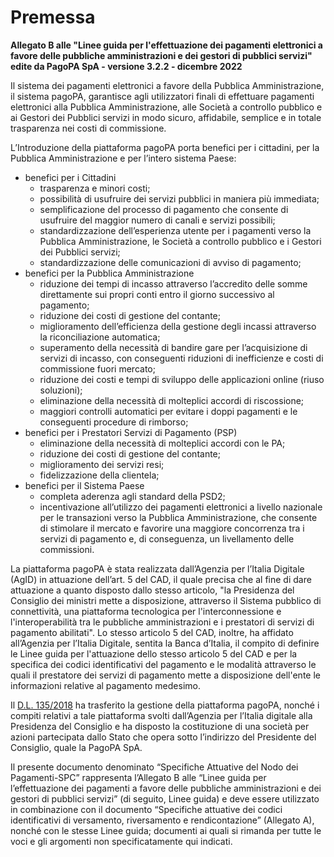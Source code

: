 # Premessa

**Allegato B alle "Linee guida per l'effettuazione dei pagamenti elettronici a favore delle pubbliche amministrazioni e dei gestori di pubblici servizi" edite da PagoPA SpA - versione 3.2.2 - dicembre 2022**

Il sistema dei pagamenti elettronici a favore della Pubblica Amministrazione, il sistema pagoPA, garantisce agli utilizzatori finali di effettuare pagamenti elettronici alla Pubblica Amministrazione, alle Società a controllo pubblico e ai Gestori dei Pubblici servizi in modo sicuro, affidabile, semplice e in totale trasparenza nei costi di commissione.

L’Introduzione della piattaforma pagoPA porta benefici per i cittadini, per la Pubblica Amministrazione e per l’intero sistema Paese:

* benefici per i Cittadini
  * trasparenza e minori costi;
  * possibilità di usufruire dei servizi pubblici in maniera più immediata;
  * semplificazione del processo di pagamento che consente di usufruire del maggior numero di canali e servizi possibili;
  * standardizzazione dell’esperienza utente per i pagamenti verso la Pubblica Amministrazione, le Società a controllo pubblico e i Gestori dei Pubblici servizi;
  * standardizzazione delle comunicazioni di avviso di pagamento;
* benefici per la Pubblica Amministrazione
  * riduzione dei tempi di incasso attraverso l’accredito delle somme direttamente sui propri conti entro il giorno successivo al pagamento;
  * riduzione dei costi di gestione del contante;
  * miglioramento dell’efficienza della gestione degli incassi attraverso la riconciliazione automatica;
  * superamento della necessità di bandire gare per l’acquisizione di servizi di incasso, con conseguenti riduzioni di inefficienze e costi di commissione fuori mercato;
  * riduzione dei costi e tempi di sviluppo delle applicazioni online (riuso soluzioni);
  * eliminazione della necessità di molteplici accordi di riscossione;
  * maggiori controlli automatici per evitare i doppi pagamenti e le conseguenti procedure di rimborso;
* benefici per i Prestatori Servizi di Pagamento (PSP)
  * eliminazione della necessità di molteplici accordi con le PA;
  * riduzione dei costi di gestione del contante;
  * miglioramento dei servizi resi;
  * fidelizzazione della clientela;
* benefici per il Sistema Paese
  * completa aderenza agli standard della PSD2;
  * incentivazione all’utilizzo dei pagamenti elettronici a livello nazionale per le transazioni verso la Pubblica Amministrazione, che consente di stimolare il mercato e favorire una maggiore concorrenza tra i servizi di pagamento e, di conseguenza, un livellamento delle commissioni.

La piattaforma pagoPA è stata realizzata dall’Agenzia per l’Italia Digitale (AgID) in attuazione dell’art. 5 del CAD, il quale precisa che al fine di dare attuazione a quanto disposto dallo stesso articolo, "la Presidenza del Consiglio dei ministri mette a disposizione, attraverso il Sistema pubblico di connettività, una piattaforma tecnologica per l'interconnessione e l'interoperabilità tra le pubbliche amministrazioni e i prestatori di servizi di pagamento abilitati". Lo stesso articolo 5 del CAD, inoltre, ha affidato all’Agenzia per l’Italia Digitale, sentita la Banca d’Italia, il compito di definire le Linee guida per l'attuazione dello stesso articolo 5 del CAD e per la specifica dei codici identificativi del pagamento e le modalità attraverso le quali il prestatore dei servizi di pagamento mette a disposizione dell'ente le informazioni relative al pagamento medesimo.

Il [D.L. 135/2018](https://www.gazzettaufficiale.it/eli/id/2018/12/14/18G00163/sg) ha trasferito la gestione della piattaforma pagoPA, nonché i compiti relativi a tale piattaforma svolti dall’Agenzia per l’Italia digitale alla Presidenza del Consiglio e ha disposto la costituzione di una società per azioni partecipata dallo Stato che opera sotto l’indirizzo del Presidente del Consiglio, quale la PagoPA SpA.

Il presente documento denominato “Specifiche Attuative del Nodo dei Pagamenti-SPC” rappresenta l’Allegato B alle “Linee guida per l’effettuazione dei pagamenti a favore delle pubbliche amministrazioni e dei gestori di pubblici servizi” (di seguito, Linee guida) e deve essere utilizzato in combinazione con il documento “Specifiche attuative dei codici identificativi di versamento, riversamento e rendicontazione” (Allegato A), nonché con le stesse Linee guida; documenti ai quali si rimanda per tutte le voci e gli argomenti non specificatamente qui indicati.
